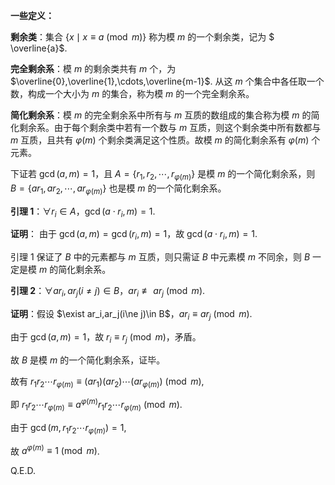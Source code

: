 **一些定义：**

**剩余类**：集合 $\{x\mid x\equiv a\pmod m\}$ 称为模 $m$ 的一个剩余类，记为 $ \overline{a}$.	

**完全剩余系**：模 $m$ 的剩余类共有 $m$ 个，为 $\overline{0},\overline{1},\cdots,\overline{m-1}$. 从这 $m$ 个集合中各任取一个数，构成一个大小为 $m$ 的集合，称为模 $m$ 的一个完全剩余系。

**简化剩余系**：模 $m$ 的完全剩余系中所有与 $m$ 互质的数组成的集合称为模 $m$ 的简化剩余系。由于每个剩余类中若有一个数与 $m$ 互质，则这个剩余类中所有数都与 $m$ 互质，且共有 $\varphi(m)$ 个剩余类满足这个性质。故模 $m$ 的简化剩余系有 $\varphi(m)$ 个元素。

下证若 $\gcd(a,m)=1$，且 $A=\{r_1,r_2,\cdots,r_{\varphi(m)}\}$ 是模 $m$ 的一个简化剩余系，则 $B=\{ar_1,ar_2,\cdots,ar_{\varphi(m)}\}$ 也是模 $m$ 的一个简化剩余系。

**引理 1**：$\forall r_i\in A$，$\gcd(a\cdot r_i,m)=1$.

**证明**： 由于 $\gcd(a,m)=\gcd(r_i,m)=1$，故 $\gcd(a\cdot r_i,m)=1$.

引理 1 保证了 $B$ 中的元素都与 $m$ 互质，则只需证 $B$ 中元素模 $m$ 不同余，则 $B$ 一定是模 $m$ 的简化剩余系。

**引理 2**：$\forall ar_i,ar_j(i\ne j)\in B$，$ar_i\not\equiv ar_j\pmod m$.

**证明**：假设 $\exist ar_i,ar_j(i\ne j)\in B$，$ar_i\equiv ar_j\pmod m$.

由于 $\gcd(a,m)=1$，故 $r_i\equiv r_j\pmod m$，矛盾。

故 $B$ 是模 $m$ 的一个简化剩余系，证毕。

故有 $r_1r_2\cdots r_{\varphi(m)}\equiv(ar_1)(ar_2)\cdots(ar_{\varphi(m)})\pmod m$,

即 $r_1r_2\cdots r_{\varphi(m)}\equiv a^{\varphi(m)}r_1r_2\cdots r_{\varphi(m)}\pmod m$.

由于 $\gcd(m,r_1r_2\cdots r_{\varphi(m)})=1$,

故 $a^{\varphi(m)}\equiv 1\pmod m$.

Q.E.D.
